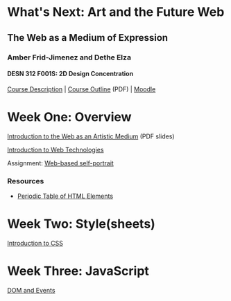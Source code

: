 # What's Next: Art and the Future Web

## The Web as a Medium of Expression

### Amber Frid-Jimenez and Dethe Elza

#### DESN 312 F001S: 2D Design Concentration

[Course Description](http://www.ecuad.ca/programs/courses/DESN/312/F001S) | [Course Outline](http://courses.ecuad.ca/mod/resource/view.php?id=7238) (PDF) |  [Moodle](http://courses.ecuad.ca/enrol/index.php?id=292)



# Week One: Overview

[Introduction to the Web as an Artistic Medium](http://courses.ecuad.ca/mod/resource/view.php?id=7514) (PDF slides)

[Introduction to Web Technologies](/presentation/?mdsrc=teaching_web)

Assignment: [Web-based self-portrait](http://courses.ecuad.ca/mod/assign/view.php?id=7209)

### Resources

* [Periodic Table of HTML Elements](http://joshduck.com/periodic-table.html)



# Week Two: Style(sheets)

[Introduction to CSS](/presentation/?mdsrc=teaching_web_2_css)



# Week Three: JavaScript

[DOM and Events](/presentation/?mdsrc=teaching_web_3_js)
